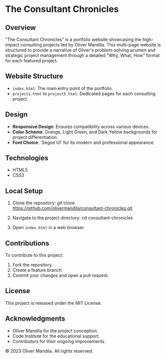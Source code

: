 # The Consultant Chronicles

## Overview

"The Consultant Chronicles" is a portfolio website showcasing the high-impact consulting projects led by Oliver Mandila. This multi-page website is structured to provide a narrative of Oliver's problem-solving acumen and strategic project management through a detailed "Why, What, How" format for each featured project.

## Website Structure

- `index.html`: The main entry point of the portfolio.
- `project1.html` to `project5.html`: Dedicated pages for each consulting project.

## Design

- **Responsive Design**: Ensures compatibility across various devices.
- **Color Scheme**: Orange, Light Green, and Dark Yellow backgrounds for project differentiation.
- **Font Choice**: 'Segoe UI' for its modern and professional appearance.

## Technologies

- HTML5
- CSS3

## Local Setup

1. Clone the repository:
git clone https://github.com/olivermandila/consultant-chronicles.git

2. Navigate to the project directory:
cd consultant-chronicles

3. Open `index.html` in a web browser.

## Contributions

To contribute to this project:

1. Fork the repository.
2. Create a feature branch.
3. Commit your changes and open a pull request.

## License

This project is released under the MIT License.

## Acknowledgments

- Oliver Mandila for the project conception.
- Code Institute for the educational support.
- Contributors for their ongoing improvements.

© 2023 Oliver Mandila. All rights reserved.
